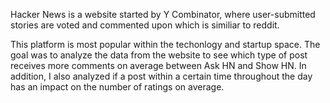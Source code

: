 Hacker News is a website started by Y Combinator, where user-submitted stories are voted and commented upon which is similiar to reddit. 

This platform is most popular within the techonlogy and startup space.
The goal was to analyze the data from the website to see which type of post receives more comments on average between Ask HN and Show HN. In addition, I also analyzed if a post within a certain time throughout the day has an impact on the number of ratings on average.
